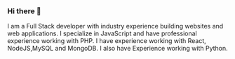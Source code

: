 ### Hi there 👋

I am a Full Stack developer with industry experience building websites and web applications. I specialize in JavaScript and have professional experience working with PHP. I have experience working with React, NodeJS,MySQL and MongoDB. I also have Experience working with Python. 

<!-- 
    Take a look at my work or get in touch! www.jmismail.in
--> 
